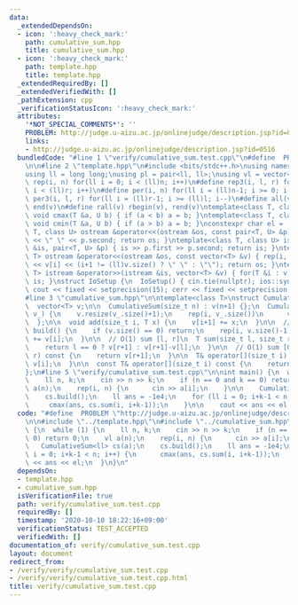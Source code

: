 ```yaml
---
data:
  _extendedDependsOn:
  - icon: ':heavy_check_mark:'
    path: cumulative_sum.hpp
    title: cumulative_sum.hpp
  - icon: ':heavy_check_mark:'
    path: template.hpp
    title: template.hpp
  _extendedRequiredBy: []
  _extendedVerifiedWith: []
  _pathExtension: cpp
  _verificationStatusIcon: ':heavy_check_mark:'
  attributes:
    '*NOT_SPECIAL_COMMENTS*': ''
    PROBLEM: http://judge.u-aizu.ac.jp/onlinejudge/description.jsp?id=0516
    links:
    - http://judge.u-aizu.ac.jp/onlinejudge/description.jsp?id=0516
  bundledCode: "#line 1 \"verify/cumulative_sum.test.cpp\"\n#define  PROBLEM \"http://judge.u-aizu.ac.jp/onlinejudge/description.jsp?id=0516\"\
    \n\n#line 2 \"template.hpp\"\n#include <bits/stdc++.h>\nusing namespace std;\n\
    using ll = long long;\nusing pl = pair<ll, ll>;\nusing vl = vector<ll>;\n#define\
    \ rep(i, n) for(ll i = 0; i < (ll)n; i++)\n#define rep3(i, l, r) for(ll i = l;\
    \ i < (ll)r; i++)\n#define per(i, n) for(ll i = (ll)n-1; i >= 0; i--)\n#define\
    \ per3(i, l, r) for(ll i = (ll)r-1; i >= (ll)l; i--)\n#define all(v) begin(v),\
    \ end(v)\n#define rall(v) rbegin(v), rend(v)\ntemplate<class T, class U> inline\
    \ void cmax(T &a, U b) { if (a < b) a = b; }\ntemplate<class T, class U> inline\
    \ void cmin(T &a, U b) { if (a > b) a = b; }\nconstexpr char el = '\\n';\ntemplate<class\
    \ T, class U> ostream &operator<<(ostream &os, const pair<T, U> &p) { os << p.first\
    \ << \" \" << p.second; return os; }\ntemplate<class T, class U> istream &operator>>(istream\
    \ &is, pair<T, U> &p) { is >> p.first >> p.second; return is; }\ntemplate<class\
    \ T> ostream &operator<<(ostream &os, const vector<T> &v) { rep(i, v.size()) os\
    \ << v[i] << (i+1 != (ll)v.size() ? \" \" : \"\"); return os; }\ntemplate<class\
    \ T> istream &operator>>(istream &is, vector<T> &v) { for(T &i : v) is >> i; return\
    \ is; }\nstruct IoSetup {\n  IoSetup() { cin.tie(nullptr); ios::sync_with_stdio(false);\
    \ cout << fixed << setprecision(15); cerr << fixed << setprecision(15); }\n} io_setup;\n\
    #line 3 \"cumulative_sum.hpp\"\n\ntemplate<class T>\nstruct CumulativeSum {\n\
    \  vector<T> v;\n\n  CumulativeSum(size_t n) : v(n+1) {};\n  CumulativeSum(vector<T>\
    \ v_) {\n    v.resize(v_.size()+1);\n    rep(i, v_.size())\n      v[i+1] = v_[i];\n\
    \  };\n\n  void add(size_t i, T x) {\n    v[i+1] += x;\n  }\n\n  // O(N)\n  void\
    \ build() {\n    if (v.size() == 0) return;\n    rep(i, v.size()-1)\n      v[i+1]\
    \ += v[i];\n  }\n\n  // O(1) sum [l, r]\n  T sum(size_t l, size_t r) const {\n\
    \    return l == 0 ? v[r+1] : v[r+1]-v[l];\n  }\n\n  // O(1) sum [0, r]\n  T sum(size_t\
    \ r) const {\n    return v[r+1];\n  }\n\n  T& operator[](size_t i) {\n    return\
    \ v[i];\n  }\n\n  const T& operator[](size_t i) const {\n    return v[i];\n  }\n\
    };\n#line 5 \"verify/cumulative_sum.test.cpp\"\n\nint main() {\n  while (1) {\n\
    \    ll n, k;\n    cin >> n >> k;\n    if (n == 0 and k == 0) return 0;\n    vl\
    \ a(n);\n    rep(i, n) {\n      cin >> a[i];\n    }\n\n    CumulativeSum<ll> cs(a);\n\
    \    cs.build();\n    ll ans = -1e4;\n    for (ll i = 0; i+k-1 < n; i++) {\n \
    \     cmax(ans, cs.sum(i, i+k-1));\n    }\n\n    cout << ans << el;\n  }\n}\n"
  code: "#define  PROBLEM \"http://judge.u-aizu.ac.jp/onlinejudge/description.jsp?id=0516\"\
    \n\n#include \"../template.hpp\"\n#include \"../cumulative_sum.hpp\"\n\nint main()\
    \ {\n  while (1) {\n    ll n, k;\n    cin >> n >> k;\n    if (n == 0 and k ==\
    \ 0) return 0;\n    vl a(n);\n    rep(i, n) {\n      cin >> a[i];\n    }\n\n \
    \   CumulativeSum<ll> cs(a);\n    cs.build();\n    ll ans = -1e4;\n    for (ll\
    \ i = 0; i+k-1 < n; i++) {\n      cmax(ans, cs.sum(i, i+k-1));\n    }\n\n    cout\
    \ << ans << el;\n  }\n}\n"
  dependsOn:
  - template.hpp
  - cumulative_sum.hpp
  isVerificationFile: true
  path: verify/cumulative_sum.test.cpp
  requiredBy: []
  timestamp: '2020-10-10 18:22:16+09:00'
  verificationStatus: TEST_ACCEPTED
  verifiedWith: []
documentation_of: verify/cumulative_sum.test.cpp
layout: document
redirect_from:
- /verify/verify/cumulative_sum.test.cpp
- /verify/verify/cumulative_sum.test.cpp.html
title: verify/cumulative_sum.test.cpp
---
```

